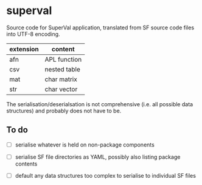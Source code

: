 superval
========

Source code for SuperVal application, translated from SF source code files into UTF-8 encoding.

extension | content
----------|--------
afn       | APL function
csv       | nested table
mat       | char matrix
str       | char vector

The serialisation/deserialsation is not comprehensive (i.e. all possible data structures) and probably does not have to be.

To do
-----

- [ ] serialise whatever is held on non-package components
- [ ] serialise SF file directories as YAML, possibly also listing package contents
- [ ] default any data structures too complex to serialise to individual SF files

